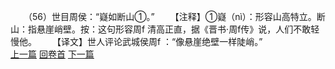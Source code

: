 　　（56）世目周侯：“嶷如断山①。”
　　【注释】①嶷（nì）：形容山高特立。断山：指悬崖峭壁。按：这句形容周f 清高正直，据《晋书·周f传》说，人们不敢轻慢他。
　　【译文】世人评论武城侯周f ：“像悬崖绝壁一样陡峭。”
<br>[上一篇](08_055) [回卷首](08_000) [下一篇](08_057)
